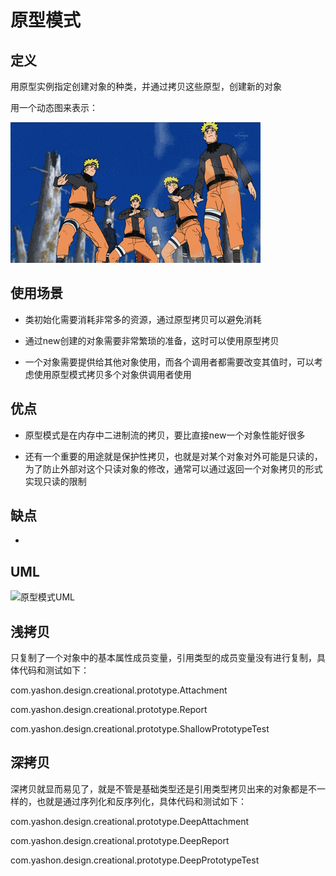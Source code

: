 # 原型模式

## 定义

用原型实例指定创建对象的种类，并通过拷贝这些原型，创建新的对象

用一个动态图来表示：

<img height=225 width=400 src="https://github.com/a511480568/design-pattern/blob/master/image/%E9%B8%A3%E4%BA%BA.gif">

## 使用场景

* 类初始化需要消耗非常多的资源，通过原型拷贝可以避免消耗

* 通过new创建的对象需要非常繁琐的准备，这时可以使用原型拷贝

* 一个对象需要提供给其他对象使用，而各个调用者都需要改变其值时，可以考虑使用原型模式拷贝多个对象供调用者使用

## 优点

* 原型模式是在内存中二进制流的拷贝，要比直接new一个对象性能好很多

* 还有一个重要的用途就是保护性拷贝，也就是对某个对象对外可能是只读的，为了防止外部对这个只读对象的修改，通常可以通过返回一个对象拷贝的形式实现只读的限制

## 缺点

* 

## UML

![原型模式UML](https://ws1.sinaimg.cn/large/7ebba446ly1fyt7v2o65hj20qc0hc0tn.jpg)

## 浅拷贝

只复制了一个对象中的基本属性成员变量，引用类型的成员变量没有进行复制，具体代码和测试如下：

com.yashon.design.creational.prototype.Attachment

com.yashon.design.creational.prototype.Report

com.yashon.design.creational.prototype.ShallowPrototypeTest

## 深拷贝

深拷贝就显而易见了，就是不管是基础类型还是引用类型拷贝出来的对象都是不一样的，也就是通过序列化和反序列化，具体代码和测试如下：

com.yashon.design.creational.prototype.DeepAttachment

com.yashon.design.creational.prototype.DeepReport

com.yashon.design.creational.prototype.DeepPrototypeTest